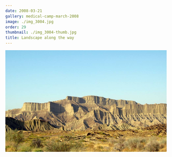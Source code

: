 ```yaml
---
date: 2008-03-21
gallery: medical-camp-march-2008
image: ./img_3004.jpg
order: 29
thumbnail: ./img_3004-thumb.jpg
title: Landscape along the way
---
```


![Landscape along the way](./img_3004.jpg)